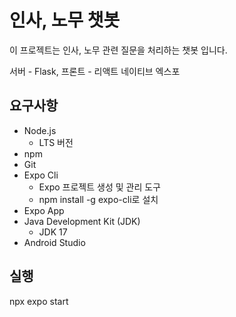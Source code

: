 # 인사, 노무 챗봇

이 프로젝트는 인사, 노무 관련 질문을 처리하는 챗봇 입니다. 

서버 - Flask, 프론트 - 리액트 네이티브 엑스포

## 요구사항
- Node.js
  - LTS 버전
- npm
- Git
- Expo Cli
  - Expo 프로젝트 생성 및 관리 도구
  - npm install -g expo-cli로 설치
- Expo App
- Java Development Kit (JDK)
  - JDK 17
- Android Studio

## 실행

npx expo start

